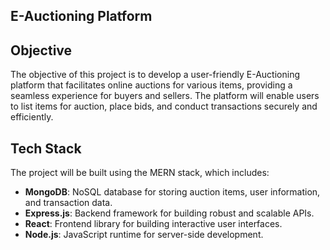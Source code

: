 
## E-Auctioning Platform

## Objective

The objective of this project is to develop a user-friendly E-Auctioning platform that facilitates online auctions for various items, providing a seamless experience for buyers and sellers. The platform will enable users to list items for auction, place bids, and conduct transactions securely and efficiently.

## Tech Stack

The project will be built using the MERN stack, which includes:

- **MongoDB**: NoSQL database for storing auction items, user information, and transaction data.
- **Express.js**: Backend framework for building robust and scalable APIs.
- **React**: Frontend library for building interactive user interfaces.
- **Node.js**: JavaScript runtime for server-side development.

